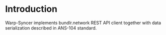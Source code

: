 # Introduction

Warp-Syncer implements bundlr.network REST API client together with data serialization described in ANS-104 standard.